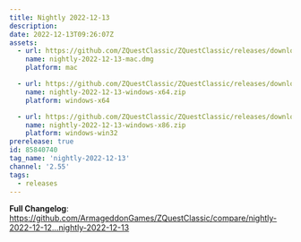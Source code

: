 ```yaml
---
title: Nightly 2022-12-13
description: 
date: 2022-12-13T09:26:07Z
assets: 
  - url: https://github.com/ZQuestClassic/ZQuestClassic/releases/download/nightly-2022-12-13/nightly-2022-12-13-mac.dmg
    name: nightly-2022-12-13-mac.dmg
    platform: mac

  - url: https://github.com/ZQuestClassic/ZQuestClassic/releases/download/nightly-2022-12-13/nightly-2022-12-13-windows-x64.zip
    name: nightly-2022-12-13-windows-x64.zip
    platform: windows-x64

  - url: https://github.com/ZQuestClassic/ZQuestClassic/releases/download/nightly-2022-12-13/nightly-2022-12-13-windows-x86.zip
    name: nightly-2022-12-13-windows-x86.zip
    platform: windows-win32
prerelease: true
id: 85840740
tag_name: 'nightly-2022-12-13'
channel: '2.55'
tags:
  - releases
---
```


**Full Changelog**: https://github.com/ArmageddonGames/ZQuestClassic/compare/nightly-2022-12-12...nightly-2022-12-13
